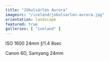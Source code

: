 ```yaml
---
title: "Jökulsárlón Aurora"
imagesrc: "/iceland/jokulsarlon-aurora.jpg"
orientation: landscape
featured: true
galleries: [ "iceland" ]
---
```


ISO 1600 24mm ƒ/1.4 8sec

Canon 6D, Samyang 24mm
